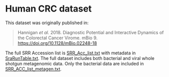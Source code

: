 # Human CRC dataset

This dataset was originally published in:

> Hannigan _et al._ 2018. Diagnostic Potential and Interactive Dynamics of the Colorectal Cancer Virome. mBio 9. <https://doi.org/10.1128/mBio.02248-18>

The full SRR Accession list is [SRR_Acc_list.txt](SRR_Acc_list.txt) with
metadata in [SraRunTable.txt](SraRunTable.txt). The full dataset includes both
bacterial and viral whole shotgun metagenomic data. Only the bacterial data are
included in [SRR_ACC_list_metagen.txt](SRR_ACC_list_bact.txt).